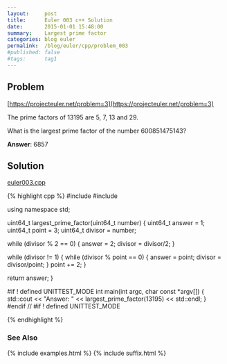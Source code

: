 ```yaml
---
layout:     post
title:      Euler 003 c++ Solution
date:       2015-01-01 15:48:00
summary:    Largest prime factor
categories: blog euler
permalink:  /blog/euler/cpp/problem_003
#published: false
#tags:      tag1
---
```


## Problem

[https://projecteuler.net/problem=3](https://projecteuler.net/problem=3)

The prime factors of 13195 are 5, 7, 13 and 29.

What is the largest prime factor of the number 600851475143?

**Answer**:  6857

## Solution

[euler003.cpp](https://github.com/tvarley/euler/blob/master/cpp/src/euler003.cpp)

{% highlight cpp %}
#include <iostream>
#include <cstdint>

using namespace std;

uint64_t largest_prime_factor(uint64_t number)
{
  uint64_t answer = 1;
  uint64_t point = 3;
  uint64_t divisor = number;

  while (divisor % 2 == 0) {
    answer = 2;
    divisor = divisor/2;
  }

  while (divisor != 1) {
      while (divisor % point == 0) {
        answer = point;
        divisor = divisor/point;
      }
      point += 2;
  }

  return answer;
}

#if ! defined UNITTEST_MODE
int main(int argc, char const *argv[])
{
  std::cout << "Answer: " << largest_prime_factor(13195) << std::endl;
}
#endif // #if ! defined UNITTEST_MODE

{% endhighlight %}

### See Also
{% include examples.html %}
{% include suffix.html %}
